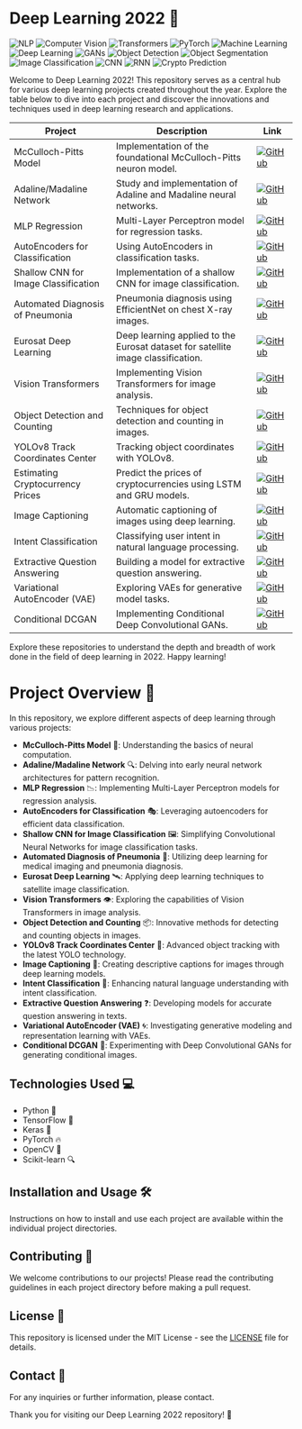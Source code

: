 # Deep Learning 2022 🚀
![NLP](https://img.shields.io/badge/-NLP%20💬-blue)
![Computer Vision](https://img.shields.io/badge/-Computer%20Vision%20🖼️-blue) 
![Transformers](https://img.shields.io/badge/-Transformers%20🤖-blue) 
![PyTorch](https://img.shields.io/badge/-PyTorch%20🔥-blue) 
![Machine Learning](https://img.shields.io/badge/-Machine%20Learning%20📊-blue)
![Deep Learning](https://img.shields.io/badge/-Deep%20Learning%20🧠-blue) 
![GANs](https://img.shields.io/badge/-GANs%20🌌-blue) 
![Object Detection](https://img.shields.io/badge/-Object%20Detection%20📦-blue)
![Object Segmentation](https://img.shields.io/badge/-Object%20Segmentation%20🧩-blue) 
![Image Classification](https://img.shields.io/badge/-Image%20Classification%20🖼️-blue) 
![CNN](https://img.shields.io/badge/-CNN%20🔳-blue)
![RNN](https://img.shields.io/badge/-RNN%20🔄-blue)
![Crypto Prediction](https://img.shields.io/badge/-Crypto%20Prediction%20🔮-blue) 

Welcome to Deep Learning 2022! This repository serves as a central hub for various deep learning projects created throughout the year. Explore the table below to dive into each project and discover the innovations and techniques used in deep learning research and applications.

| Project | Description | Link |
| ------- | ----------- | ---- |
| McCulloch-Pitts Model | Implementation of the foundational McCulloch-Pitts neuron model. | [![GitHub](https://img.shields.io/badge/GitHub-100000?style=for-the-badge&logo=github&logoColor=white)](https://github.com/MJAHMADEE/McCulloch-Pitts) |
| Adaline/Madaline Network | Study and implementation of Adaline and Madaline neural networks. | [![GitHub](https://img.shields.io/badge/GitHub-100000?style=for-the-badge&logo=github&logoColor=white)](https://github.com/MJAHMADEE/Adaline_Madaline_Network) |
| MLP Regression | Multi-Layer Perceptron model for regression tasks. | [![GitHub](https://img.shields.io/badge/GitHub-100000?style=for-the-badge&logo=github&logoColor=white)](https://github.com/MJAHMADEE/MLP_Regression) |
| AutoEncoders for Classification | Using AutoEncoders in classification tasks. | [![GitHub](https://img.shields.io/badge/GitHub-100000?style=for-the-badge&logo=github&logoColor=white)](https://github.com/MJAHMADEE/AutoEncoders_for_Classification) |
| Shallow CNN for Image Classification | Implementation of a shallow CNN for image classification. | [![GitHub](https://img.shields.io/badge/GitHub-100000?style=for-the-badge&logo=github&logoColor=white)](https://github.com/MJAHMADEE/Shallow-convolutional-neural-network-for-image-classification) |
| Automated Diagnosis of Pneumonia | Pneumonia diagnosis using EfficientNet on chest X-ray images. | [![GitHub](https://img.shields.io/badge/GitHub-100000?style=for-the-badge&logo=github&logoColor=white)](https://github.com/MJAHMADEE/Automated_Diagnosis_of_Pneumonia_from_Classification_of-Chest_XRay_Images_using_EfficientNet) |
| Eurosat Deep Learning | Deep learning applied to the Eurosat dataset for satellite image classification. | [![GitHub](https://img.shields.io/badge/GitHub-100000?style=for-the-badge&logo=github&logoColor=white)](https://github.com/MJAHMADEE/Eurosat_DeepLearning) |
| Vision Transformers | Implementing Vision Transformers for image analysis. | [![GitHub](https://img.shields.io/badge/GitHub-100000?style=for-the-badge&logo=github&logoColor=white)](https://github.com/MJAHMADEE/Vision_Transformers) |
| Object Detection and Counting | Techniques for object detection and counting in images. | [![GitHub](https://img.shields.io/badge/GitHub-100000?style=for-the-badge&logo=github&logoColor=white)](https://github.com/MJAHMADEE/Object_Detection_and_Counting) |
| YOLOv8 Track Coordinates Center | Tracking object coordinates with YOLOv8. | [![GitHub](https://img.shields.io/badge/GitHub-100000?style=for-the-badge&logo=github&logoColor=white)](https://github.com/MJAHMADEE/Yolov8_Track_Coordinates_Center) |
| Estimating Cryptocurrency Prices | Predict the prices of cryptocurrencies using LSTM and GRU models. | [![GitHub](https://img.shields.io/badge/GitHub-100000?style=for-the-badge&logo=github&logoColor=white)](https://github.com/MJAHMADEE/Estimating-Cryptocurrency-Prices/) |
| Image Captioning | Automatic captioning of images using deep learning. | [![GitHub](https://img.shields.io/badge/GitHub-100000?style=for-the-badge&logo=github&logoColor=white)](https://github.com/MJAHMADEE/Image_Captioning) |
| Intent Classification | Classifying user intent in natural language processing. | [![GitHub](https://img.shields.io/badge/GitHub-100000?style=for-the-badge&logo=github&logoColor=white)](https://github.com/MJAHMADEE/Intent_Classification) |
| Extractive Question Answering | Building a model for extractive question answering. | [![GitHub](https://img.shields.io/badge/GitHub-100000?style=for-the-badge&logo=github&logoColor=white)](https://github.com/MJAHMADEE/Extractive_Question_Answering) |
| Variational AutoEncoder (VAE) | Exploring VAEs for generative model tasks. | [![GitHub](https://img.shields.io/badge/GitHub-100000?style=for-the-badge&logo=github&logoColor=white)](https://github.com/MJAHMADEE/VAE) |
| Conditional DCGAN | Implementing Conditional Deep Convolutional GANs. | [![GitHub](https://img.shields.io/badge/GitHub-100000?style=for-the-badge&logo=github&logoColor=white)](https://github.com/MJAHMADEE/Conditional_DCGAN) |

Explore these repositories to understand the depth and breadth of work done in the field of deep learning in 2022. Happy learning!

# Project Overview 🚀
In this repository, we explore different aspects of deep learning through various projects:

- **McCulloch-Pitts Model** 🧠: Understanding the basics of neural computation.
- **Adaline/Madaline Network** 🔍: Delving into early neural network architectures for pattern recognition.
- **MLP Regression** 📉: Implementing Multi-Layer Perceptron models for regression analysis.
- **AutoEncoders for Classification** 🎭: Leveraging autoencoders for efficient data classification.
- **Shallow CNN for Image Classification** 🖼️: Simplifying Convolutional Neural Networks for image classification tasks.
- **Automated Diagnosis of Pneumonia** 🏥: Utilizing deep learning for medical imaging and pneumonia diagnosis.
- **Eurosat Deep Learning** 🛰️: Applying deep learning techniques to satellite image classification.
- **Vision Transformers** 👁️: Exploring the capabilities of Vision Transformers in image analysis.
- **Object Detection and Counting** 📦: Innovative methods for detecting and counting objects in images.
- **YOLOv8 Track Coordinates Center** 📍: Advanced object tracking with the latest YOLO technology.
- **Image Captioning** 📝: Creating descriptive captions for images through deep learning models.
- **Intent Classification** 💬: Enhancing natural language understanding with intent classification.
- **Extractive Question Answering** ❓: Developing models for accurate question answering in texts.
- **Variational AutoEncoder (VAE)** 🌀: Investigating generative modeling and representation learning with VAEs.
- **Conditional DCGAN** 🌌: Experimenting with Deep Convolutional GANs for generating conditional images.

## Technologies Used 💻
- Python 🐍
- TensorFlow 🧠
- Keras 🌟
- PyTorch 🔥
- OpenCV 📸
- Scikit-learn 🔍

## Installation and Usage 🛠️
Instructions on how to install and use each project are available within the individual project directories.

## Contributing 🤝
We welcome contributions to our projects! Please read the contributing guidelines in each project directory before making a pull request.

## License 📄
This repository is licensed under the MIT License - see the [LICENSE](LICENSE) file for details.

## Contact 📧
For any inquiries or further information, please contact.

Thank you for visiting our Deep Learning 2022 repository! 🙏
